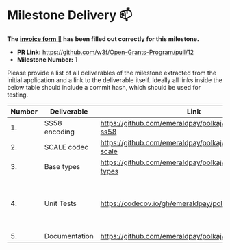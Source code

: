 # Milestone Delivery :mailbox:

**The [invoice form :pencil:](https://forms.gle/8Wx7nxtq8fKrsuEz8) has been filled out correctly for this milestone.**

- **PR Link:** https://github.com/w3f/Open-Grants-Program/pull/12
- **Milestone Number:** 1

Please provide a list of all deliverables of the milestone extracted from the initial application and a link to the deliverable itself. Ideally all links inside the below table should include a commit hash, which should be used for testing.

| Number | Deliverable   | Link                                                          | Notes                                      |
| ------ | ------------- | ------------------------------------------------------------- | ------------------------------------------ |
| 1.     | SS58 encoding | https://github.com/emeraldpay/polkaj/tree/master/polkaj-ss58  |                                            |
| 2.     | SCALE codec   | https://github.com/emeraldpay/polkaj/tree/master/polkaj-scale |                                            |
| 3.     | Base types    | https://github.com/emeraldpay/polkaj/tree/master/polkaj-types |                                            |
| 4.     | Unit Tests    | https://codecov.io/gh/emeraldpay/polkaj (coverage)            | Tests are in each module in src/tests/ dir |
| 5.     | Documentation | https://github.com/emeraldpay/polkaj/tree/master/docs         |
